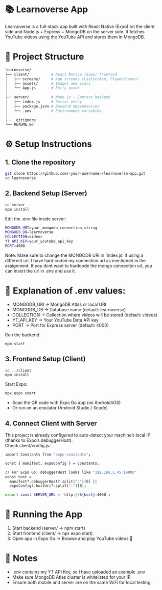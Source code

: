 # 📚 Learnoverse App

Learnoverse is a full-stack app built with React Native (Expo) on the client side and Node.js + Express + MongoDB on the server side.
It fetches YouTube videos using the YouTube API and stores them in MongoDB.

# 📂 Project Structure
```bash
learnoverse/
├── client/          # React Native (Expo) frontend
│   ├── screens/     # App screens (ListScreen, PlayerScreen)
│   ├── assets/      # Images and icons
│   └── App.js       # Entry point
│
├── server/          # Node.js + Express backend
│   ├── index.js     # Server entry
│   ├── package.json # Backend dependencies
│   └── .env         # Environment variables 
│
├── .gitignore
└── README.md
```

# ⚙️ Setup Instructions
## 1. Clone the repository
```bash
git clone https://github.com/<your-username>/learnoverse-app.git
cd learnoverse
```

## 2. Backend Setup (Server)
```bash
cd server
npm install
```
Edit the .env file inside server:
```bash
MONGODB_URI=your_mongodb_connection_string
MONGODB_DB=learnoverse
COLLECTION=videos
YT_API_KEY=your_youtube_api_key
PORT=4000
```
Note: Make sure to change the MONGODB URI in 'index.js' if using a different url. I have hard coded my connection url as mentioned in the assignment. 
      If you dont want to hardcode the mongo connection url, you can insert the url in .env and use it.

# 📌 Explanation of .env values:

* MONGODB_URI → MongoDB Atlas or local URI
* MONGODB_DB → Database name (default: learnoverse)
* COLLECTION → Collection where videos will be stored (default: videos)
* YT_API_KEY → Your YouTube Data API key
* PORT → Port for Express server (default: 4000)

Run the backend:
```bash
npm start
```

## 3. Frontend Setup (Client)
```bash
cd ../client
npm install
```

Start Expo:
```bash
npx expo start
```
* Scan the QR code with Expo Go app (on Android/iOS)
* Or run on an emulator (Android Studio / Xcode)

## 4. Connect Client with Server
This project is already configured to auto-detect your machine’s local IP (thanks to Expo’s debuggerHost).          
Check client/config.js:
```bash
import Constants from "expo-constants";

const { manifest, expoConfig } = Constants;

// For Expo Go: debuggerHost looks like "192.168.1.45:19000"
const host =
  manifest?.debuggerHost?.split(":")[0] ||
  expoConfig?.hostUri?.split(":")[0];

export const SERVER_URL = `http://${host}:4000`;
```

# 🚀 Running the App

1. Start backend (server/ → npm start)
2. Start frontend (client/ → npx expo start)
3. Open app in Expo Go → Browse and play YouTube videos 🎥

# 📝 Notes

* .env contains my YT API Key, so I have uploaded an example .env
* Make sure MongoDB Atlas cluster is whitelisted for your IP.
* Ensure both mobile and server are on the same WiFi for local testing.





